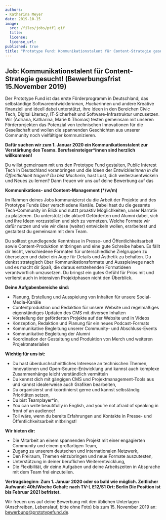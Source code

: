 ```yaml
---
authors:
- Katharina Meyer
date: 2019-10-15
image:
  src: /files/jobs/ptf1.gif
  title:
  license:
  license_url:
published: true
title: "Prototype Fund: Kommunikationstalent für Content-Strategie gesucht! (100%, ab Januar 2020)"
---
```


## Job: Kommunikationstalent für Content-Strategie gesucht! (Bewerbungsfrist 15.November 2019)

Der Prototype Fund ist das erste Förderprogramm in Deutschland, das selbständige Softwareentwickler*innen, Hacker*innen und andere Kreative finanziell und ideell dabei unterstützt, ihre Ideen in den Bereichen Civic Tech, Digital Literacy, IT-Sicherheit und Software-Infrastruktur umzusetzen. Wir (Adriana, Katharina, Marie & Thomas) testen gemeinsam mit unseren Förderprojekten das Potenzial von technischen Innovationen für die Gesellschaft und wollen die spannenden Geschichten aus unserer Community noch vielfältiger kommunizieren.

**Dafür suchen wir zum 1. Januar 2020 ein Kommunikationstalent zur Verstärkung des Teams. Berufseinsteiger*innen sind herzlich willkommen!**

Du willst gemeinsam mit uns den Prototype Fund gestalten, Public Interest Tech in Deutschland voranbringen und die Ideen der Entwickler*innen in die Öffentlichkeit tragen?
Du bist Macher*in, hast Lust, dich weiterzuentwickeln und Neues zu lernen? Dann freuen wir uns auf deine Bewerbung auf das

**Kommunikations- und Content-Management (\*/w/m)**

Im Rahmen deines Jobs kommunizierst du die Arbeit der Projekte und des Prototype Funds über verschiedene Kanäle. Dabei hast du die gesamte Tech-Community im Blick und nutzt proaktiv Möglichkeiten, unser Narrativ zu platzieren. Du unterstützt die aktuell Geförderten und Alumni dabei, sich und ihre Ideen vorzustellen und sich zu vernetzen. Welche Formate wir dafür nutzen und wie wir diese (weiter) entwickeln wollen, erarbeitest und gestaltest du gemeinsam mit dem Team.

Du solltest grundlegende Kenntnisse in Presse- und Öffentlichkeitsarbeit sowie Content-Produktion mitbringen und eine gute Schreibe haben. Es fällt dir leicht, verschiedene Formaten für unterschiedliche Zielgruppen zu übersetzen und dabei ein Auge für Details und Ästhetik zu behalten. Du denkst strategisch über Kommunikationsformate und Ausspielwege nach und es macht dir Spaß, die daraus entstehenden Formatideen verantwortlich umzusetzen. Du bringst ein gutes Gefühl für Prios mit und verlierst auch in intensiven Projektphasen nicht den Überblick.

**Deine Aufgabenbereiche sind:**

- Planung, Erstellung und Ausspielung von Inhalten für unsere Social-Media-Kanäle
- Contentproduktion und Redaktion für unsere Website und regelmäßiges eigenständiges Updaten des CMS mit diversen Inhalten
- Vorstellung der geförderten Projekte auf der Website und in Videos
- Konzeption, Redaktion und Planung für ein neues Podcast-Formats
- Kommunikative Begleitung unserer Community- und Abschluss-Events
- Kommunikative Begleitung der Alumni
- Koordination der Gestaltung und Produktion von Merch und weiteren Projektmaterialien

**Wichtig für uns ist:**

- Du hast überdurchschnittliches Interesse an technischen Themen, Innovationen und Open-Source-Entwicklung und kannst auch komplexe Zusammenhänge leicht verständlich vermitteln
- Du kennst dich mit gängigen CMS und Projektmanagement-Tools aus und kannst idealerweise auch Grafiken bearbeiten,
- Du organisierst und koordinierst gerne und kannst selbständig Prioritäten setzen,
- Du bist Teamplayer*in,
- You can write beautifully in English, and you’re not afraid of speaking in front of an audience!
- Toll wäre, wenn du bereits Erfahrungen und Kontakte in Presse- und Öffentlichkeitsarbeit mitbringst!

**Wir bieten dir:**

- Die Mitarbeit an einem spannenden Projekt mit einer engagierten Community und einem großartigen Team,
- Zugang zu unserem deutschen und internationalen Netzwerk,
- Den Freiraum, Themen einzubringen und neue Formate auszutesten,
- Unterstützung in deiner beruflichen Weiterentwicklung,
- Die Flexibilität, dir deine Aufgaben und deine Arbeitszeiten in Absprache mit dem Team frei einzuteilen.

**Vertragsbeginn: Zum 1. Januar 2020 oder so bald wie möglich.
Zeitlicher Aufwand: 40h/Woche
Gehalt: nach TV-L E12/S1
Ort: Berlin
Die Position ist bis Februar 2021 befristet.**

Wir freuen uns auf deine Bewerbung mit den üblichen Unterlagen (Anschreiben, Lebenslauf, bitte ohne Foto) bis zum 15. November 2019 an: bewerbung@prototypefund.de.

